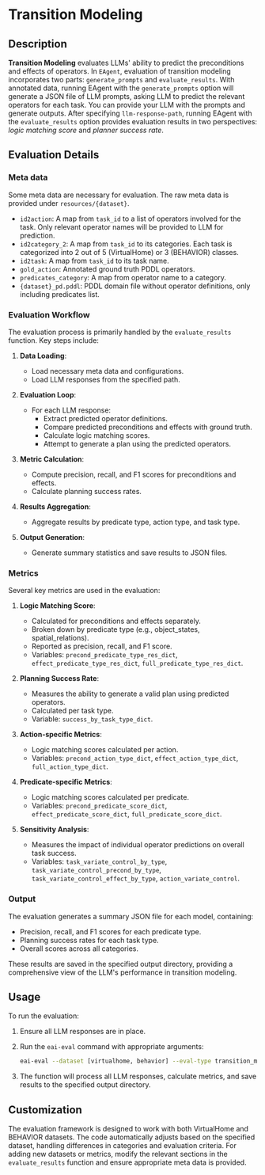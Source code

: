 # Transition Modeling

## Description

**Transition Modeling** evaluates LLMs' ability to predict the preconditions and effects of operators. In `EAgent`, evaluation of transition modeling incorporates two parts: `generate_prompts` and `evaluate_results`. With annotated data, running EAgent with the `generate_prompts` option will generate a JSON file of LLM prompts, asking LLM to predict the relevant operators for each task. You can provide your LLM with the prompts and generate outputs. After specifying `llm-response-path`, running EAgent with the `evaluate_results` option provides evaluation results in two perspectives: *logic matching score* and *planner success rate*.

## Evaluation Details

### Meta data

Some meta data are necessary for evaluation. The raw meta data is provided under `resources/{dataset}`.

- `id2action`: A map from `task_id` to a list of operators involved for the task. Only relevant operator names will be provided to LLM for prediction.
- `id2category_2`: A map from `task_id` to its categories. Each task is categorized into 2 out of 5 (VirtualHome) or 3 (BEHAVIOR) classes.
- `id2task`: A map from `task_id` to its task name.
- `gold_action`: Annotated ground truth PDDL operators.
- `predicates_category`: A map from operator name to a category.
- `{dataset}_pd.pddl`: PDDL domain file without operator definitions, only including predicates list.

### Evaluation Workflow

The evaluation process is primarily handled by the `evaluate_results` function. Key steps include:

1. **Data Loading**:
   - Load necessary meta data and configurations.
   - Load LLM responses from the specified path.

2. **Evaluation Loop**:
   - For each LLM response:
     - Extract predicted operator definitions.
     - Compare predicted preconditions and effects with ground truth.
     - Calculate logic matching scores.
     - Attempt to generate a plan using the predicted operators.

3. **Metric Calculation**:
   - Compute precision, recall, and F1 scores for preconditions and effects.
   - Calculate planning success rates.

4. **Results Aggregation**:
   - Aggregate results by predicate type, action type, and task type.

5. **Output Generation**:
   - Generate summary statistics and save results to JSON files.

### Metrics

Several key metrics are used in the evaluation:

1. **Logic Matching Score**:
   - Calculated for preconditions and effects separately.
   - Broken down by predicate type (e.g., object_states, spatial_relations).
   - Reported as precision, recall, and F1 score.
   - Variables: `precond_predicate_type_res_dict`, `effect_predicate_type_res_dict`, `full_predicate_type_res_dict`.

2. **Planning Success Rate**:
   - Measures the ability to generate a valid plan using predicted operators.
   - Calculated per task type.
   - Variable: `success_by_task_type_dict`.

3. **Action-specific Metrics**:
   - Logic matching scores calculated per action.
   - Variables: `precond_action_type_dict`, `effect_action_type_dict`, `full_action_type_dict`.

4. **Predicate-specific Metrics**:
   - Logic matching scores calculated per predicate.
   - Variables: `precond_predicate_score_dict`, `effect_predicate_score_dict`, `full_predicate_score_dict`.

5. **Sensitivity Analysis**:
   - Measures the impact of individual operator predictions on overall task success.
   - Variables: `task_variate_control_by_type`, `task_variate_control_precond_by_type`, `task_variate_control_effect_by_type`, `action_variate_control`.

### Output

The evaluation generates a summary JSON file for each model, containing:

- Precision, recall, and F1 scores for each predicate type.
- Planning success rates for each task type.
- Overall scores across all categories.

These results are saved in the specified output directory, providing a comprehensive view of the LLM's performance in transition modeling.

## Usage

To run the evaluation:

1. Ensure all LLM responses are in place.
2. Run the `eai-eval` command with appropriate arguments:

   ```bash
   eai-eval --dataset [virtualhome, behavior] --eval-type transition_modeling --mode evaluate_results
   ```

3. The function will process all LLM responses, calculate metrics, and save results to the specified output directory.

## Customization

The evaluation framework is designed to work with both VirtualHome and BEHAVIOR datasets. The code automatically adjusts based on the specified dataset, handling differences in categories and evaluation criteria. For adding new datasets or metrics, modify the relevant sections in the `evaluate_results` function and ensure appropriate meta data is provided.